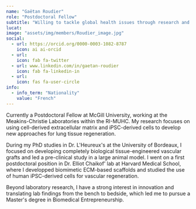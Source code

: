 ```yaml
---
name: "Gaëtan Roudier"
role: "Postdoctoral Fellow"
subtitle: "Willing to tackle global health issues through research and innovation in regenerative medicine."
lucat: 
image: "assets/img/members/Roudier_image.jpg"
social:
  - url: https://orcid.org/0000-0003-1082-8787
    icon: ai ai-orcid
  - url: 
    icon: fab fa-twitter
  - url: www.linkedin.com/in/gaetan-roudier
    icon: fab fa-linkedin-in
  - url: 
    icon: fas fa-user-circle
info:
  - info_term: "Nationality"
    value: "French"
---
```

Currently a Postdoctoral Fellow at McGill University, working at the Meakins-Christie Laboratories within the RI-MUHC. My research focuses on using cell-derived extracellular matrix and iPSC-derived cells to develop new approaches for lung tissue regeneration.

During my PhD studies in Dr. L'Heureux's at the University of Bordeaux, I focused on developing completely biological tissue-engineered vascular grafts and led a pre-clinical study in a large animal model. I went on a first postdoctoral position in Dr. Elliot Chaikof’ lab at Harvard Medical School, where I developped biomimetic ECM-based scaffolds and studied the use of human iPSC-derived cells for vascular regeneration.

Beyond laboratory research, I have a strong interest in innovation and translating lab findings from the bench to bedside, which led me to pursue a Master's degree in Biomedical Entrepreneurship.
